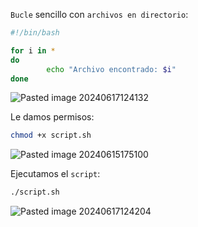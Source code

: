 ``Bucle`` sencillo con ``archivos en directorio``:

```Bash
#!/bin/bash

for i in *
do
        echo "Archivo encontrado: $i"
done
```

![Pasted image 20240617124132](https://github.com/user-attachments/assets/86abbc7c-2248-4289-bc2c-f831ade352f3)

Le damos permisos:

```Bash
chmod +x script.sh
```
![Pasted image 20240615175100](https://github.com/user-attachments/assets/9a258c7d-6938-4bdf-b296-fd74cc5b154e)

Ejecutamos el ``script``:

```Bash
./script.sh
```

![Pasted image 20240617124204](https://github.com/user-attachments/assets/0ebd4011-1c9a-4a4a-8791-f07b60804130)
